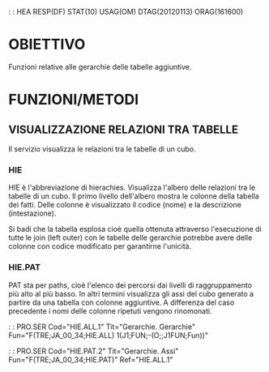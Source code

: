  :  : HEA RESP(DF) STAT(10) USAG(OM) DTAG(20120113) ORAG(161600)

# OBIETTIVO

Funzioni relative alle gerarchie delle tabelle aggiuntive.

# FUNZIONI/METODI

##  VISUALIZZAZIONE RELAZIONI TRA TABELLE

Il servizio visualizza le relazioni tra le tabelle di un cubo.

###  HIE

HIE è l'abbreviazione di hierachies.
Visualizza l'albero delle relazioni tra le tabelle di un cubo.
Il primo livello dell'albero mostra le colonne della tabella dei fatti.
Delle colonne è visualizzato il codice (nome) e la descrizione (intestazione).

Si badi che la tabella esplosa cioè quella ottenuta attraverso l'esecuzione di tutte le join (left outer)
con le tabelle delle gerarchie potrebbe avere delle colonne con codice modificato per garantirne
l'unicità.

### HIE.PAT

PAT sta per paths, cioè l'elenco dei percorsi dai livelli di raggruppamento più alto
al più basso.
In altri termini visualizza gli assi del cubo generato a partire da una tabella con colonne aggiuntive.
A differenza del caso precedente i nomi delle colonne ripetuti vengono rinomonati.


 :  : PRO.SER Cod="HIE.ALL.1" Tit="Gerarchie. Gerarchie" Fun="F(TRE;JA_00_34;HIE.ALL) 1(J1;FUN;-(O;;J1FUN;Fun))"

 :  : PRO.SER Cod="HIE.PAT.2" Tit="Gerarchie. Assi" Fun="F(TRE;JA_00_34;HIE.PAT)" Ref="HIE.ALL.1"

